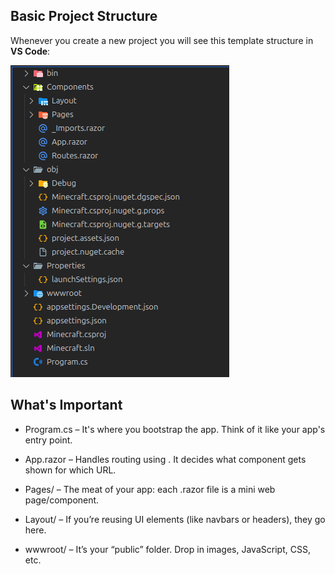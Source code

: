 ## Basic Project Structure

Whenever you create a new project you will see this template structure in **VS Code**:

![Project Structure](https://github.com/d4shm1r/programming-blazor-webapp/blob/198a1289fc21f4b14ed407d01af59bd45115a437/images/ProjectExpansion.png)


## What's Important


- Program.cs – It's where you bootstrap the app. Think of it like your app's entry point.

- App.razor – Handles routing using <Router>. It decides what component gets shown for which URL.

- Pages/ – The meat of your app: each .razor file is a mini web page/component.

- Layout/ – If you’re reusing UI elements (like navbars or headers), they go here.

- wwwroot/ – It’s your “public” folder. Drop in images, JavaScript, CSS, etc.
